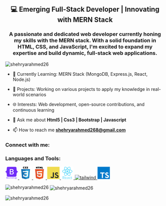 <h2 align="center">💻 Emerging Full-Stack Developer | Innovating with MERN Stack </h2>
<h3 align="center">A passionate and dedicated web developer currently honing my skills with the MERN stack. With a solid foundation in HTML, CSS, and JavaScript, I'm excited to expand my expertise and build dynamic, full-stack web applications.</h3>

<p align="left"> <img src="https://komarev.com/ghpvc/?username=shehryarahmed26&label=Profile%20views&color=0e75b6&style=flat" alt="shehryarahmed26" /> </p>

- 🌱 Currently Learning: MERN Stack (MongoDB, Express.js, React, Node.js)
  
- 💼 Projects: Working on various projects to apply my knowledge in real-world scenarios
  
- 🌐 Interests: Web development, open-source contributions, and continuous learning

- 💬 Ask me about **Html5 | Css3 | Bootstrap | Javascript**

- 📫 How to reach me **shehryarahmed268@gmail.com**

<h3 align="left">Connect with me:</h3>
<p align="left">
</p>

<h3 align="left">Languages and Tools:</h3>
<p align="left"> <a href="https://getbootstrap.com" target="_blank" rel="noreferrer"> <img src="https://raw.githubusercontent.com/devicons/devicon/master/icons/bootstrap/bootstrap-plain-wordmark.svg" alt="bootstrap" width="40" height="40"/> </a> <a href="https://www.w3schools.com/css/" target="_blank" rel="noreferrer"> <img src="https://raw.githubusercontent.com/devicons/devicon/master/icons/css3/css3-original-wordmark.svg" alt="css3" width="40" height="40"/> </a> <a href="https://www.w3.org/html/" target="_blank" rel="noreferrer"> <img src="https://raw.githubusercontent.com/devicons/devicon/master/icons/html5/html5-original-wordmark.svg" alt="html5" width="40" height="40"/> </a> <a href="https://developer.mozilla.org/en-US/docs/Web/JavaScript" target="_blank" rel="noreferrer"> <img src="https://raw.githubusercontent.com/devicons/devicon/master/icons/javascript/javascript-original.svg" alt="javascript" width="40" height="40"/> </a> <a href="https://reactjs.org/" target="_blank" rel="noreferrer"> <img src="https://raw.githubusercontent.com/devicons/devicon/master/icons/react/react-original-wordmark.svg" alt="react" width="40" height="40"/> </a> <a href="https://tailwindcss.com/" target="_blank" rel="noreferrer"> <img src="https://www.vectorlogo.zone/logos/tailwindcss/tailwindcss-icon.svg" alt="tailwind" width="40" height="40"/> </a> <a href="https://www.typescriptlang.org/" target="_blank" rel="noreferrer"> <img src="https://raw.githubusercontent.com/devicons/devicon/master/icons/typescript/typescript-original.svg" alt="typescript" width="40" height="40"/> </a> </p>

<p><img align="left" src="https://github-readme-stats.vercel.app/api/top-langs?username=shehryarahmed26&show_icons=true&locale=en&layout=compact" alt="shehryarahmed26" /></p>

<p>&nbsp;<img align="center" src="https://github-readme-stats.vercel.app/api?username=shehryarahmed26&show_icons=true&locale=en" alt="shehryarahmed26" /></p>

<p><img align="center" src="https://github-readme-streak-stats.herokuapp.com/?user=shehryarahmed26&" alt="shehryarahmed26" /></p>
